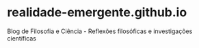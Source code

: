 # realidade-emergente.github.io
Blog de Filosofia e Ciência - Reflexões filosóficas e investigações científicas

